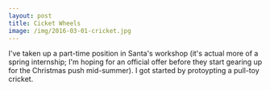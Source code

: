 ```yaml
---
layout: post
title: Cicket Wheels
image: /img/2016-03-01-cricket.jpg
---
```


I've taken up a part-time position in Santa's workshop (it's actual more of a spring internship; I'm hoping for an official offer before they start gearing up for the Christmas push mid-summer). I got started by protoypting a pull-toy cricket.

<figure>
<a href="https://lh3.googleusercontent.com/8oJlkuaHxJiIJ9jcD9K4PbYJWTJNyBASMW9s5Ux3SfPnQTNy90ujcDsl-SXY1ixPiRq-sLxmrnkoH0CqmsDuJu85H3rUnAJtUOc461YVoET9bhcWNJWl1cD6ahIQl96VYK_ehM8xB3fhswh8bADf_YpLk4Ws9rWXVZURYehtnh_twIucFWJ4TBTD9Q2SGK8s1EM_g74viLZjcKeEJxGKkYiuuoMgoZSKTb29GzUO7Pu8Db7FuXLm0fHk6sy_z4hSpIxl32jPrMegqu00tWxhNL5u3X99-pdA5fJaGVGWvib5zSJ8zgH3-jIDPvZBy4miXwzqcaYtvo9hfY8EqqgpHMxA35u3aDms0Y6ooVpSH6IJJGVKNlhy79rbZKySm4t4XXakToFsK_-0BFJdFRR-Owien-7u_kbYMqxjH-tYnP2Mzl9oNVjcHtSMYVGWn0ax5sHRrjF3vxKsTqLCQGu2ybqU6zDLU4bgho_TjLHpu-YpxkIVYo3qBOSFXtgIJKHeWKUDHAvZ9cuGRr09t50H_vXAa9ovMnJ6lnvEIq7kAMP-arCqPuxK4fjTSWRrhr3N3ojI=w2148-h1610-no" data-lightbox="" data-title="">
	<img src="https://lh3.googleusercontent.com/8oJlkuaHxJiIJ9jcD9K4PbYJWTJNyBASMW9s5Ux3SfPnQTNy90ujcDsl-SXY1ixPiRq-sLxmrnkoH0CqmsDuJu85H3rUnAJtUOc461YVoET9bhcWNJWl1cD6ahIQl96VYK_ehM8xB3fhswh8bADf_YpLk4Ws9rWXVZURYehtnh_twIucFWJ4TBTD9Q2SGK8s1EM_g74viLZjcKeEJxGKkYiuuoMgoZSKTb29GzUO7Pu8Db7FuXLm0fHk6sy_z4hSpIxl32jPrMegqu00tWxhNL5u3X99-pdA5fJaGVGWvib5zSJ8zgH3-jIDPvZBy4miXwzqcaYtvo9hfY8EqqgpHMxA35u3aDms0Y6ooVpSH6IJJGVKNlhy79rbZKySm4t4XXakToFsK_-0BFJdFRR-Owien-7u_kbYMqxjH-tYnP2Mzl9oNVjcHtSMYVGWn0ax5sHRrjF3vxKsTqLCQGu2ybqU6zDLU4bgho_TjLHpu-YpxkIVYo3qBOSFXtgIJKHeWKUDHAvZ9cuGRr09t50H_vXAa9ovMnJ6lnvEIq7kAMP-arCqPuxK4fjTSWRrhr3N3ojI=w2148-h1610-no" alt="" title="">
</a>
</figure>

<figure>
<a href="https://lh3.googleusercontent.com/DvQ98_4XBTAot6CdsdPHwQCRhQRA8X7nGnJPpmlzJR_5c_9g9wWSt-MQXCCnhPKV1z6NXaN13YHN8vTyCyqtVgPtMwnMeZhtr9WSzatpB7DdcMQzZZe00fK8yUxILu52GITNTvX9XjJkIG2TzZva7Kuv7GhIP-eA1I1GY7FZli7H3xRBo0x93lk7y6YuFgpBRnDIo2-e_xerHFrV6qKLzy_Gv2VEoEaOmpMyukxtndxCoiTORFvVQw3S0ZsIrqYJGzHrI3nX0bZxQzsR6QSI3iE6ZpZ3iPUmf_557eypfz2EYvSbVgT7znA_S3SODzFTgQidavNkxW4uRBD1hJeecj6_ixnSE0leK4jLWBo7TkkLiqyHGv_vlY-6tYnn7mTCqCxTAgW1YqvYN42cznVHKb3SrerktROng68rgwd6C65TViTcO84IhKUP4ZnSGYOVtR2VT0u_uWvMXoFuHbNqKS0MjqjjBqd_CiHP6m881HOwh_08BQ6tAdowtvFbMTKudFALxB4SgeGD0qf-BLBIMtuw-WNW22F67m-GJuTHHWpDzy88GLtPHrXn5VTiV-1NNBrS=w2148-h1610-no" data-lightbox="" data-title="">
	<img src="https://lh3.googleusercontent.com/DvQ98_4XBTAot6CdsdPHwQCRhQRA8X7nGnJPpmlzJR_5c_9g9wWSt-MQXCCnhPKV1z6NXaN13YHN8vTyCyqtVgPtMwnMeZhtr9WSzatpB7DdcMQzZZe00fK8yUxILu52GITNTvX9XjJkIG2TzZva7Kuv7GhIP-eA1I1GY7FZli7H3xRBo0x93lk7y6YuFgpBRnDIo2-e_xerHFrV6qKLzy_Gv2VEoEaOmpMyukxtndxCoiTORFvVQw3S0ZsIrqYJGzHrI3nX0bZxQzsR6QSI3iE6ZpZ3iPUmf_557eypfz2EYvSbVgT7znA_S3SODzFTgQidavNkxW4uRBD1hJeecj6_ixnSE0leK4jLWBo7TkkLiqyHGv_vlY-6tYnn7mTCqCxTAgW1YqvYN42cznVHKb3SrerktROng68rgwd6C65TViTcO84IhKUP4ZnSGYOVtR2VT0u_uWvMXoFuHbNqKS0MjqjjBqd_CiHP6m881HOwh_08BQ6tAdowtvFbMTKudFALxB4SgeGD0qf-BLBIMtuw-WNW22F67m-GJuTHHWpDzy88GLtPHrXn5VTiV-1NNBrS=w2148-h1610-no" alt="" title="">
</a>
</figure>

<figure>
<a href="https://lh3.googleusercontent.com/wpgi6WKIFVsX2Tomwn-XgXogjeN6N4qeSfgQFgGI_I_XaiUI4BL3XvI3iqAJTwmG9WJyqaxDKjvWeOGxQweynu1yiZe51kKZ4qbkmUJsQPfWCGD34F3eWvpbR2yL00O8MuDBdlwW67PHazezaSOp6djRZ6DsyBf8eCOrY-cjJFWL9vkTpglHadRL5ILXfbud0Pzb0HuSOUBJyapdFJdsY3QNw_XZf8oEiqXYrYsRgGSSVr09_qwr8KpSqU6kRv06CPGBuQrO3EgFPmWaT4hxJ4xvE22AWFAlZzLO9mXGEjI1gDNaOQHSMSqCBsP-aUvyNrmrCZxu56FndMtFAfDpiS_VyL9wChnfWkTNa9Bcvrtx2hgcvxtEZeG4ciUhr2c1aGACy7POOqg88ask1Q2H_azpDqjbk_L50dytlWeTZTMJ5XVZ8GxH8zn9-0NsguY0RDmqzPPZ_lWhrPZGbgGA3Dz1unFijwJnOa1dUcO9Fw45nbuZ561fZO2XKWqASzO9aCM3lTFVbGXpX1VBROB_zVirWhoUTnxbEQingxU4sE3W52lUjUXVhsaQNHB6fKbjDmoh=w2148-h1610-no" data-lightbox="" data-title="">
	<img src="https://lh3.googleusercontent.com/wpgi6WKIFVsX2Tomwn-XgXogjeN6N4qeSfgQFgGI_I_XaiUI4BL3XvI3iqAJTwmG9WJyqaxDKjvWeOGxQweynu1yiZe51kKZ4qbkmUJsQPfWCGD34F3eWvpbR2yL00O8MuDBdlwW67PHazezaSOp6djRZ6DsyBf8eCOrY-cjJFWL9vkTpglHadRL5ILXfbud0Pzb0HuSOUBJyapdFJdsY3QNw_XZf8oEiqXYrYsRgGSSVr09_qwr8KpSqU6kRv06CPGBuQrO3EgFPmWaT4hxJ4xvE22AWFAlZzLO9mXGEjI1gDNaOQHSMSqCBsP-aUvyNrmrCZxu56FndMtFAfDpiS_VyL9wChnfWkTNa9Bcvrtx2hgcvxtEZeG4ciUhr2c1aGACy7POOqg88ask1Q2H_azpDqjbk_L50dytlWeTZTMJ5XVZ8GxH8zn9-0NsguY0RDmqzPPZ_lWhrPZGbgGA3Dz1unFijwJnOa1dUcO9Fw45nbuZ561fZO2XKWqASzO9aCM3lTFVbGXpX1VBROB_zVirWhoUTnxbEQingxU4sE3W52lUjUXVhsaQNHB6fKbjDmoh=w2148-h1610-no" alt="" title="">
</a>
</figure>